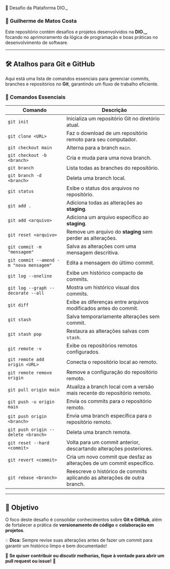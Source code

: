 🚀 Desafio da Plataforma DIO._

### 👋 Guilherme de Matos Costa  

Este repositório contém desafios e projetos desenvolvidos na **DIO._**, focando no aprimoramento da lógica de programação e boas práticas no desenvolvimento de software.  

---

## 🛠️ Atalhos para Git e GitHub  

Aqui está uma lista de comandos essenciais para gerenciar commits, branches e repositórios no **Git**, garantindo um fluxo de trabalho eficiente.  

### 🔹 Comandos Essenciais  

| Comando | Descrição |
|---------|-----------|
| `git init` | Inicializa um repositório Git no diretório atual. |
| `git clone <URL>` | Faz o download de um repositório remoto para seu computador. |
| `git checkout main` | Alterna para a branch `main`. |
| `git checkout -b <branch>` | Cria e muda para uma nova branch. |
| `git branch` | Lista todas as branches do repositório. |
| `git branch -d <branch>` | Deleta uma branch local. |
| `git status` | Exibe o status dos arquivos no repositório. |
| `git add .` | Adiciona todas as alterações ao **staging**. |
| `git add <arquivo>` | Adiciona um arquivo específico ao **staging**. |
| `git reset <arquivo>` | Remove um arquivo do **staging** sem perder as alterações. |
| `git commit -m "mensagem"` | Salva as alterações com uma mensagem descritiva. |
| `git commit --amend -m "nova mensagem"` | Edita a mensagem do último commit. |
| `git log --oneline` | Exibe um histórico compacto de commits. |
| `git log --graph --decorate --all` | Mostra um histórico visual dos commits. |
| `git diff` | Exibe as diferenças entre arquivos modificados antes do commit. |
| `git stash` | Salva temporariamente alterações sem commit. |
| `git stash pop` | Restaura as alterações salvas com `stash`. |
| `git remote -v` | Exibe os repositórios remotos configurados. |
| `git remote add origin <URL>` | Conecta o repositório local ao remoto. |
| `git remote remove origin` | Remove a configuração do repositório remoto. |
| `git pull origin main` | Atualiza a branch local com a versão mais recente do repositório remoto. |
| `git push -u origin main` | Envia os commits para o repositório remoto. |
| `git push origin <branch>` | Envia uma branch específica para o repositório remoto. |
| `git push origin --delete <branch>` | Deleta uma branch remota. |
| `git reset --hard <commit>` | Volta para um commit anterior, descartando alterações posteriores. |
| `git revert <commit>` | Cria um novo commit que desfaz as alterações de um commit específico. |
| `git rebase <branch>` | Reescreve o histórico de commits aplicando as alterações de outra branch. |

---

## 🎯 Objetivo  

O foco deste desafio é consolidar conhecimentos sobre **Git e GitHub**, além de fortalecer a prática de **versionamento de código** e **colaboração em projetos**.  

💡 **Dica:** Sempre revise suas alterações antes de fazer um commit para garantir um histórico limpo e bem documentado!  

📌 **Se quiser contribuir ou discutir melhorias, fique à vontade para abrir um pull request ou issue!** 🚀
